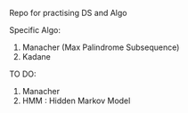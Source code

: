 Repo for practising DS and Algo

Specific Algo:

1. Manacher (Max Palindrome Subsequence)
2. Kadane

TO DO:

1. Manacher
2. HMM : Hidden Markov Model
